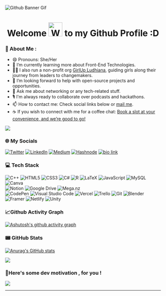 <!-- <p align="center" >
  <img src="https://user-images.githubusercontent.com/78272033/178948114-a20df784-1f13-43a3-9c36-84be71efc892.gif" alt="scaler-create-impact" />
</p> -->

<p align="center" > 

![Github Banner Gif](https://github.com/coding-finesse/coding-finesse/blob/main/Hello%20World%20(1).gif)

</p>

<!-- ![li](https://user-images.githubusercontent.com/78272033/178955717-2af38d0a-a3f5-439e-b875-82ffe586761b.png) -->


<h1 align="center"> Welcome <img src="https://raw.githubusercontent.com/nixin72/nixin72/master/wave.gif" 
         alt="Waving hand animated gif"
         height="45"
         width="45" /> to my Github Profile :D</h1>


<h3>💫 About Me :</h3>

- 😄 Pronouns: She/Her
- 🌱 I’m currently learning more about Front-End Technologies.
- 👧🏽 I also run a non-profit org [GirlUp Ludhiana](https://girlupludhiana.vercel.app/), guiding girls 
along their journey from leaders to changemakers.
- 🤔 I’m looking forward to help with open-source projects and opportunities.
- 💬 Ask me about networking or any tech-related stuff.
- 🎙️ I'm always ready to collaborate over podcasts and hackathons.
- 📫 How to contact me: Check social links below or [mail me](mailto:sharma.aarzoo21@gmail.com).
- ☕ If you wish to connect with me for a coffee chat: [Book a slot at your convenience, and we’re good to go!](https://topmate.io/aarzoosharma) 

![](https://github.com/coding-finesse/snk/raw/output/github-contribution-grid-snake.svg)

<h3>🌐 My Socials</h3>

<a href="https://twitter.com/coding_finesse" target="_blank"><img alt="Twitter" src="https://img.shields.io/badge/twitter-%231DA1F2.svg?&style=for-the-badge&logo=twitter&logoColor=white" /></a>
<a href="https://www.linkedin.com/in/aarzoo-sharma12" target="_blank"><img alt="LinkedIn" src="https://img.shields.io/badge/linkedin-%230077B5.svg?&style=for-the-badge&logo=linkedin&logoColor=white" /></a>
<a href='https://medium.com/@aarzoo-sharma' target="_blank"><img alt='Medium' src='https://img.shields.io/badge/MEDIUM-100000?style=for-the-badge&logo=Medium&logoColor=FFFFFF&labelColor=000000&color=000000'/></a>
<a href='https://hashnode.com/@aarzoo-sharma' target="_blank"><img alt='Hashnode' src='https://img.shields.io/badge/HASHNODE-100000?style=for-the-badge&logo=Hashnode&logoColor=3B82F0&labelColor=FFFFFF&color=FFFFFF'/></a>
<a href='https://bio.link/aarzoosharma' target="_blank"><img alt='bio link' src='https://img.shields.io/badge/All_Links-100000?style=for-the-badge&logo=bio link&logoColor=0B0202&labelColor=CD129B&color=CD129B'/></a>

<h3>💻 Tech Stack</h3>

![C++](https://img.shields.io/badge/c++-%2300599C.svg?style=for-the-badge&logo=c%2B%2B&logoColor=white)
![HTML5](https://img.shields.io/badge/html5-%23E34F26.svg?style=for-the-badge&logo=html5&logoColor=white)
![CSS3](https://img.shields.io/badge/css3-%231572B6.svg?style=for-the-badge&logo=css3&logoColor=white)
![C#](https://img.shields.io/badge/c%23-%23239120.svg?style=for-the-badge&logo=c-sharp&logoColor=white)
![R](https://img.shields.io/badge/r-%23276DC3.svg?style=for-the-badge&logo=r&logoColor=white) 
![LaTeX](https://img.shields.io/badge/latex-%23008080.svg?style=for-the-badge&logo=latex&logoColor=white)
![JavaScript](https://img.shields.io/badge/javascript-%23323330.svg?style=for-the-badge&logo=javascript&logoColor=%23F7DF1E)
![MySQL](https://img.shields.io/badge/mysql-%2300f.svg?style=for-the-badge&logo=mysql&logoColor=white) 
![Canva](https://img.shields.io/badge/Canva-%2300C4CC.svg?style=for-the-badge&logo=Canva&logoColor=white)  
![Notion](https://img.shields.io/badge/Notion-%23000000.svg?style=for-the-badge&logo=notion&logoColor=white) 
![Google Drive](https://img.shields.io/badge/Google%20Drive-4285F4?style=for-the-badge&logo=googledrive&logoColor=white)
![Mega.nz](https://img.shields.io/badge/Mega-%23D90007.svg?style=for-the-badge&logo=Mega&logoColor=white)  
![CodePen](https://img.shields.io/badge/CodePen-white?style=for-the-badge&logo=codepen&logoColor=black)
![Visual Studio Code](https://img.shields.io/badge/Visual%20Studio%20Code-0078d7.svg?style=for-the-badge&logo=visual-studio-code&logoColor=white)
![Vercel](https://img.shields.io/badge/vercel-%23000000.svg?style=for-the-badge&logo=vercel&logoColor=white) 
![Trello](https://img.shields.io/badge/Trello-%23026AA7.svg?style=for-the-badge&logo=Trello&logoColor=white)
![Git](https://img.shields.io/badge/git-%23F05033.svg?style=for-the-badge&logo=git&logoColor=white)
![Blender](https://img.shields.io/badge/blender-%23F5792A.svg?style=for-the-badge&logo=blender&logoColor=white) 
![Framer](https://img.shields.io/badge/Framer-black?style=for-the-badge&logo=framer&logoColor=blue)
![Netlify](https://img.shields.io/badge/netlify-%23000000.svg?style=for-the-badge&logo=netlify&logoColor=#00C7B7)
![Unity](https://img.shields.io/badge/unity-%23000000.svg?style=for-the-badge&logo=unity&logoColor=white)

<!-- ![Bootstrap](https://img.shields.io/badge/bootstrap-%23563D7C.svg?style=for-the-badge&logo=bootstrap&logoColor=white) -->
<!-- ![React](https://img.shields.io/badge/react-%2320232a.svg?style=for-the-badge&logo=react&logoColor=%2361DAFB)  -->
<!-- ![Redux](https://img.shields.io/badge/redux-%23593d88.svg?style=for-the-badge&logo=redux&logoColor=white)  -->

<h3>📈Github Activity Graph</h3>

[![Ashutosh's github activity graph](https://activity-graph.herokuapp.com/graph?username=coding-finesse&theme=radical)](https://github.com/ashutosh00710/github-readme-activity-graph)

<h3>📟 GitHub Stats</h3>

[![Anurag's GitHub stats](https://github-readme-stats.vercel.app/api?username=coding-finesse&theme=radical&show_icons=true)](https://github.com/anuraghazra/github-readme-stats)

<!-- ![](https://github-readme-streak-stats.herokuapp.com/?user=coding-finesse&theme=radical&hide_border=false)<br/> -->

![](https://github-readme-stats.vercel.app/api/top-langs/?username=coding-finesse&theme=radical&hide_border=false&include_all_commits=false&count_private=false&layout=compact)

<!-- <h3>📃Github Profile Summary Card</h3>

![](http://github-profile-summary-cards.vercel.app/api/cards/profile-details?username=coding-finesse&theme=radical) -->

<h3>🚀Here's some dev motivation , for you !</h3>

![](https://quotes-github-readme.vercel.app/api?type=horizontal&theme=radical)







---
